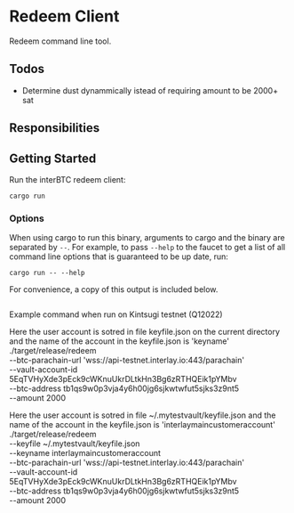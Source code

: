 # Redeem Client

Redeem command line tool.

## Todos
* Determine dust dynammically istead of requiring amount to be 2000+ sat

## Responsibilities

## Getting Started

Run the interBTC redeem client:

```
cargo run
```

### Options

When using cargo to run this binary, arguments to cargo and the binary are separated by `--`. For example, to pass `--help` to the faucet to get a list of all command line options that is guaranteed to be up date, run:

```
cargo run -- --help
```

For convenience, a copy of this output is included below.
```
```

Example command when run on Kintsugi testnet (Q12022)

Here the user account is sotred in file keyfile.json on the current directory and the name of the account in the keyfile.json is 'keyname'
./target/release/redeem  \
 --btc-parachain-url 'wss://api-testnet.interlay.io:443/parachain' \
 --vault-account-id 5EqTVHyXde3pEck9cWKnuUkrDLtkHn3Bg6zRTHQEik1pYMbv \
 --btc-address tb1qs9w0p3vja4y6h00jg6sjkwtwfut5sjks3z9nt5 \
 --amount 2000

Here the user account is sotred in file ~/.mytestvault/keyfile.json and the name of the account in the keyfile.json is 'interlaymaincustomeraccount'
./target/release/redeem  \
 --keyfile ~/.mytestvault/keyfile.json \
 --keyname interlaymaincustomeraccount \
 --btc-parachain-url 'wss://api-testnet.interlay.io:443/parachain' \
 --vault-account-id 5EqTVHyXde3pEck9cWKnuUkrDLtkHn3Bg6zRTHQEik1pYMbv \
 --btc-address tb1qs9w0p3vja4y6h00jg6sjkwtwfut5sjks3z9nt5 \
 --amount 2000

